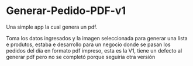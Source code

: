 # Generar-Pedido-PDF-v1

Una simple app la cual genera un pdf.

Toma los datos ingresados y la imagen seleccionada para generar una lista e produtos, estaba e desarrollo para un negocio donde se pasan
los pedidos del día en formato pdf impreso, esta es la V1, tiene un defecto al generar pdf pero no se completó porque seguiria otra versión
